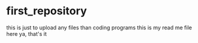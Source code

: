 # first_repository
this is just to upload any files than coding programs
this is my read me file here
ya, that's it
